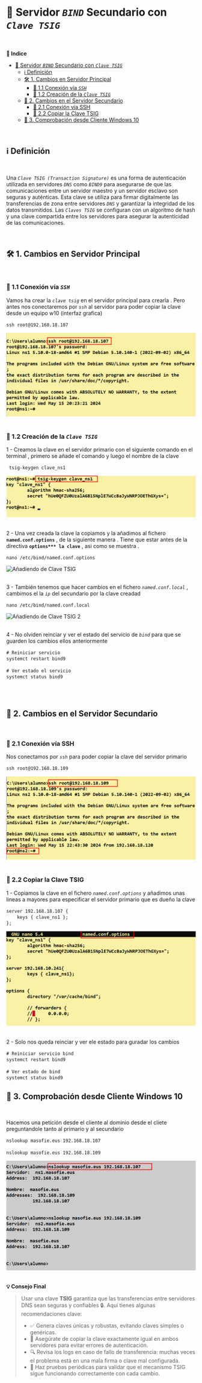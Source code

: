 # 🔐 Servidor *``BIND``* Secundario con *``Clave TSIG``*
<br>

**📑 Indice** 
- [🔐 Servidor *``BIND``* Secundario con *``Clave TSIG``*](#-servidor-bind-secundario-con-clave-tsig)
  - [ℹ️ Definición](#ℹ️-definición)
  - [🛠️ 1. Cambios en Servidor Principal](#️-1-cambios-en-servidor-principal)
    - [🔗 1.1 Conexión vía *``SSH``*](#-11-conexión-vía-ssh)
    - [🧾 1.2 Creación de la *``Clave TSIG``*](#-12-creación-de-la-clave-tsig)
  - [🔧 2. Cambios en el Servidor Secundario](#-2-cambios-en-el-servidor-secundario)
    - [🔗 2.1 Conexión vía SSH](#-21-conexión-vía-ssh)
    - [📂 2.2 Copiar la Clave TSIG](#-22-copiar-la-clave-tsig)
  - [🧪 3. Comprobación desde Cliente Windows 10](#-3-comprobación-desde-cliente-windows-10)

<br>

## ℹ️ Definición
<br>

Una *``Clave TSIG (Transaction Signature)``* es una forma de autenticación utilizada en servidores *``DNS``* como *``BIND9``* para asegurarse de que las comunicaciones entre un servidor maestro y un servidor esclavo son seguras y auténticas. Esta clave se utiliza para firmar digitalmente las transferencias de zona entre servidores *``DNS``* y garantizar la integridad de los datos transmitidos. Las *``Claves TSIG``* se configuran con un algoritmo de hash y una clave compartida entre los servidores para asegurar la autenticidad de las comunicaciones.

<br>

## 🛠️ 1. Cambios en Servidor Principal
<br> 

### 🔗 1.1 Conexión vía *``SSH``*

Vamos ha crear la *``clave tsig``* en el servidor principal para crearla . Pero antes nos conectaremos por *``ssh``* al servidor para poder copiar la clave desde un equipo w10 (interfaz grafica) 

~~~
ssh root@192.168.18.107
~~~


![Conexión ssh](./img/bind9_clave_tsig/1_primario_ssh.png)
<br>
<br>



### 🧾 1.2 Creación de la *``Clave TSIG``*

1 - Creamos la clave en el servidor primario con el siguiente comando en el terminal , primero se añade el comando y luego el nombre de la clave  

~~~
 tsig-keygen clave_ns1
~~~

![Creación de Clave TSIG](./img/bind9_clave_tsig/2_crear_clave_tsig.png)
<br>
<br>



2 - Una vez creada la clave la copiamos y la añadimos al fichero **`named.conf.options`** , de la siguiente manera . Tiene que estar antes de la directiva **`options*** la clave`** , asi como se muestra .


~~~
nano /etc/bind/named.conf.options
~~~

![Añadiendo de Clave TSIG](./img/bind9_clave_tsig/3_primario_añadiendo_clave.png)
<br>
<br>


3 - También tenemos que hacer cambios en el fichero *``named.conf.local``* , cambimos el la *``ip``* del secundario por la clave creadad 

~~~
nano /etc/bind/named.conf.local
~~~

![Añadiendo de Clave TSIG 2](./img/bind9_clave_tsig/4_primario_añadiendo_clave_local.png)
<br>
<br>


4 - No olviden reinciar y ver el estado del servicio de *``bind``* para que se guarden los cambios ellos anteriormente 

~~~
# Reiniciar servicio
systemct restart bind9

# Ver estado el servicio
systemct status bind9
~~~
<br>
<br>




## 🔧 2. Cambios en el Servidor Secundario
<br>

### 🔗 2.1 Conexión vía SSH

Nos conectamos por *``ssh``* para poder copiar la clave del servidor primario 

~~~
ssh root@192.168.18.109
~~~

![Conexión ssh](./img/bind9_clave_tsig/5_secundario_ssh.png)
<br>
<br>



### 📂 2.2 Copiar la Clave TSIG

1 - Copiamos la clave en el fichero *``named.conf.options``* y añadimos unas lineas a mayores para especificar el servidor primario que es dueño la clave 

~~~
server 192.168.18.107 {
    keys { clave_ns1 };
};
~~~

![Copiando Clave TSIG](./img/bind9_clave_tsig/6_secundario_copiar_clave.png)
<br>
<br>


2 - Solo nos queda reinciar y ver ele estado para guradar los cambios 


~~~
# Reiniciar servicio bind
systemct restart bind9

# Ver estado de bind
systemct status bind9
~~~



## 🧪 3. Comprobación desde Cliente Windows 10
<br>

Hacemos una petición desde el cliente al dominio desde el cliete preguntandole tanto al primario y al secundario 

~~~
nslookup masofie.eus 192.168.18.107

nslookup masofie.eus 192.168.18.109
~~~

![Comprobación en Cliente W10](./img/bind9_clave_tsig/7_w10_comprobacion.png)
<br>
<br>



**💡 Consejo Final**

> Usar una clave **TSIG** garantiza que las transferencias entre servidores DNS sean seguras y confiables 🔒. Aquí tienes algunas recomendaciones clave:
> 
> - ✅ Genera claves únicas y robustas, evitando claves simples o genéricas.
> - 📁 Asegúrate de copiar la clave exactamente igual en ambos servidores para evitar errores de autenticación.
> - 🔍 Revisa los logs en caso de fallo de transferencia: muchas veces el problema está en una mala firma o clave mal configurada.
> - 🧪 Haz pruebas periódicas para validar que el mecanismo TSIG sigue funcionando correctamente con cada cambio.